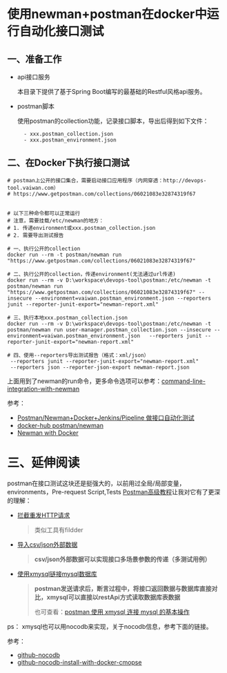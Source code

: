 # 使用newman+postman在docker中运行自动化接口测试
## 一、准备工作
* api接口服务

    本目录下提供了基于Spring Boot编写的最基础的Restful风格api服务。
* postman脚本

    使用postman的collection功能，记录接口脚本，导出后得到如下文件：
        
        - xxx.postman_collection.json
        - xxx.postman_environment.json

## 二、在Docker下执行接口测试
```shell
# postman上公开的接口集合，需要启动接口应用程序（内网穿透：http://devops-tool.vaiwan.com）
# https://www.getpostman.com/collections/06021083e32874319f67

 
# 以下三种命令都可以正常运行
# 注意，需要挂载/etc/newman的地方：
# 1. 传递environment或xxx.postman_collection.json
# 2. 需要导出测试报告

# 一、执行公开的collection
docker run --rm -t postman/newman run "https://www.getpostman.com/collections/06021083e32874319f67"

# 二、执行公开的collection，传递environment(无法通过url传递)
docker run --rm -v D:\workspace\devops-tool\postman:/etc/newman -t postman/newman run "https://www.getpostman.com/collections/06021083e32874319f67" --insecure --environment=vaiwan.postman_environment.json --reporters junit --reporter-junit-export="newman-report.xml"

# 三、执行本地xxx.postman_collection.json
docker run --rm -v D:\workspace\devops-tool\postman:/etc/newman -t postman/newman run user-manager.postman_collection.json --insecure --environment=vaiwan.postman_environment.json   --reporters junit --reporter-junit-export="newman-report.xml"

# 四、使用--reporters导出测试报告（格式：xml/json）
 --reporters junit --reporter-junit-export="newman-report.xml"
 --reporters json --reporter-json-export newman-report.json
```

上面用到了newman的run命令，更多命令选项可以参考：[command-line-integration-with-newman](https://learning.postman.com/docs/running-collections/using-newman-cli/command-line-integration-with-newman/)

参考：
* [Postman/Newman+Docker+Jenkins/Pipeline 做接口自动化测试](https://blog.csdn.net/galen2016/article/details/106839394)
* [docker-hub postman/newman](https://hub.docker.com/r/postman/newman)
* [Newman with Docker](https://learning.postman.com/docs/running-collections/using-newman-cli/newman-with-docker/)

# 三、延伸阅读
postman在接口测试这块还是挺强大的，以前用过全局/局部变量，environments，Pre-request Script,Tests
[Postman高级教程][Postman-Tutorial]让我对它有了更深的理解：

- [拦截重发HTTP请求](https://blog.csdn.net/Al_assad/article/details/81370171)
    > 类似工具有fildder

- [导入csv/json外部数据](https://blog.csdn.net/Al_assad/article/details/81370183)

    > **csv/json外部数据可以实现接口多场景参数的传递（多测试用例）**

- [使用xmysql链接mysql数据库](https://blog.csdn.net/Al_assad/article/details/81370196)
   
    > **postman发送请求后，断言过程中，将接口返回数据与数据库直接对比，xmysql可以直接以restApi方式读取数据库表数据**
    > 
    > 也可查看：[postman 使用 xmysql 连接 mysql 的基本操作](https://blog.csdn.net/adorable_/article/details/111703638)

ps：
    xmysql也可以用nocodb来实现，关于nocodb信息，参考下面的链接。

[Postman-Tutorial]: https://blog.csdn.net/al_assad/category_7902146.html

参考：
* [github-nocodb](https://github.com/nocodb/nocodb)
* [github-nocodb-install-with-docker-cmopse](https://github.com/nocodb/nocodb/blob/master/docker-compose/mysql/docker-compose.yml)